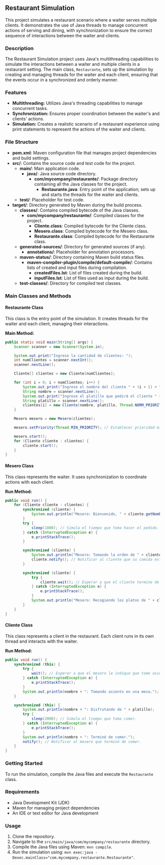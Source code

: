 ## Restaurant Simulation

This project simulates a restaurant scenario where a waiter serves multiple clients. It demonstrates the use of Java threads to manage concurrent actions of serving and dining, with synchronization to ensure the correct sequence of interactions between the waiter and clients.

### Description
The Restaurant Simulation project uses Java's multithreading capabilities to simulate the interactions between a waiter and multiple clients in a restaurant setting. The main class, `Restaurante`, sets up the simulation by creating and managing threads for the waiter and each client, ensuring that the events occur in a synchronized and orderly manner.

### Features
- **Multithreading:** Utilizes Java's threading capabilities to manage concurrent tasks.
- **Synchronization:** Ensures proper coordination between the waiter's and clients' actions.
- **Simulation:** Creates a realistic scenario of a restaurant experience using print statements to represent the actions of the waiter and clients.

### File Structure


- **pom.xml**: Maven configuration file that manages project dependencies and build settings.
- **src/**: Contains the source code and test code for the project.
  - **main/**: Main application code.
    - **java/**: Java source code directory.
      - **com/mycompany/restaurante/**: Package directory containing all the Java classes for the project.
        - **Restaurante.java**: Entry point of the application; sets up and starts the threads for the waiter and clients.
  - **test/**: Placeholder for test code.
- **target/**: Directory generated by Maven during the build process.
  - **classes/**: Contains compiled bytecode of the Java classes.
    - **com/mycompany/restaurante/**: Compiled classes for the project.
      - **Cliente.class**: Compiled bytecode for the Cliente class.
      - **Mesero.class**: Compiled bytecode for the Mesero class.
      - **Restaurante.class**: Compiled bytecode for the Restaurante class.
  - **generated-sources/**: Directory for generated sources (if any).
    - **annotations/**: Placeholder for annotation processors.
  - **maven-status/**: Directory containing Maven build status files.
    - **maven-compiler-plugin/compile/default-compile/**: Contains lists of created and input files during compilation.
      - **createdFiles.lst**: List of files created during the build.
      - **inputFiles.lst**: List of files used as input during the build.
  - **test-classes/**: Directory for compiled test classes.

### Main Classes and Methods

#### Restaurante Class
This class is the entry point of the simulation. It creates threads for the waiter and each client, managing their interactions.

**Main Method:**
```java
public static void main(String[] args) {
    Scanner scanner = new Scanner(System.in);

    System.out.print("Ingrese la cantidad de clientes: ");
    int numClientes = scanner.nextInt();
    scanner.nextLine();

    Cliente[] clientes = new Cliente[numClientes];

    for (int i = 0; i < numClientes; i++) {
        System.out.print("Ingrese el nombre del cliente " + (i + 1) + ": ");
        String nombre = scanner.nextLine();
        System.out.print("Ingrese el platillo que pedirá el cliente " + (i + 1) + ": ");
        String platillo = scanner.nextLine();
        clientes[i] = new Cliente(nombre, platillo, Thread.NORM_PRIORITY); // Establecer prioridad normal
    }

    Mesero mesero = new Mesero(clientes);

    mesero.setPriority(Thread.MIN_PRIORITY); // Establecer prioridad mínima para el mesero

    mesero.start();
    for (Cliente cliente : clientes) {
        cliente.start();
    }
}
```

#### Mesero Class

This class represents the waiter. It uses synchronization to coordinate actions with each client.

**Run Method:**

```java
public void run() {
    for (Cliente cliente : clientes) {
        synchronized (cliente) {
            System.out.println("Mesero: Bienvenido, " + cliente.getNombre() + ". Por favor, tome asiento.");
        }
        try {
            sleep(1000); // Simula el tiempo que toma hacer el pedido.
        } catch (InterruptedException e) {
            e.printStackTrace();
        }

        synchronized (cliente) {
            System.out.println("Mesero: Tomando la orden de " + cliente.getNombre() + " para " + cliente.getPlatillo());
            cliente.notify(); // Notificar al cliente que su comida está lista.
        }

        synchronized (cliente) {
            try {
                cliente.wait(); // Esperar a que el cliente termine de comer.
            } catch (InterruptedException e) {
                e.printStackTrace();
            }
            System.out.println("Mesero: Recogiendo los platos de " + cliente.getNombre());
        }
    }
}
```

#### Cliente Class

This class represents a client in the restaurant. Each client runs in its own thread and interacts with the waiter.

**Run Method:**

```java
public void run() {
    synchronized (this) {
        try {
            wait(); // Esperar a que el mesero le indique que tome asiento.
        } catch (InterruptedException e) {
            e.printStackTrace();
        }
        System.out.println(nombre + ": Tomando asiento en una mesa.");
    }

    synchronized (this) {
        System.out.println(nombre + ": Disfrutando de " + platillo);
        try {
            sleep(2000); // Simula el tiempo que toma comer.
        } catch (InterruptedException e) {
            e.printStackTrace();
        }
        System.out.println(nombre + ": Terminé de comer.");
        notify(); // Notificar al mesero que terminó de comer.
    }
}
```

### Getting Started

To run the simulation, compile the Java files and execute the `Restaurante` class.

### Requirements

-   Java Development Kit (JDK)
-   Maven for managing project dependencies
-   An IDE or text editor for Java development

### Usage

1.  Clone the repository.
2.  Navigate to the `src/main/java/com/mycompany/restaurante` directory.
3.  Compile the Java files using Maven: `mvn compile`.
4.  Run the simulation using: `mvn exec:java -Dexec.mainClass="com.mycompany.restaurante.Restaurante"`.
